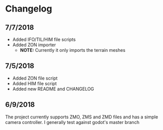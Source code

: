 # Changelog

## 7/7/2018
- Added IFO/TIL/HIM file scripts
- Added ZON importer
  - **NOTE:** Currently it only imports the terrain meshes

## 7/5/2018
- Added ZON file script
- Added HIM file script
- Added new README and CHANGELOG

## 6/9/2018
The project currently supports ZMO, ZMS and ZMD files and has a simple camera
controller. I generally test against godot's master branch 
